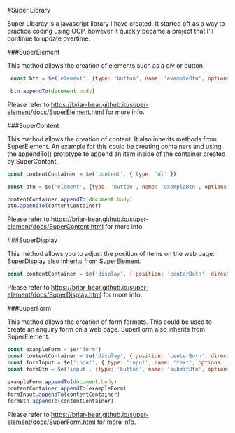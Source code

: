 #Super Library

Super Libaray is a javascript library I have created. It started off as a way to practice coding using OOP, however it quickly became a project that I'll continue to update overtime.

###SuperElement

This method allows the creation of elements such as a div or button.

```javascript
 const btn = $e('element', {type: 'button', name: 'exampleBtn', options: [['value', 'Example']] })

 btn.appendTo(document.body)
```

Please refer to https://briar-bear.github.io/super-element/docs/SuperElement.html for more info.

###SuperContent

This method allows the creation of content. It also inherits methods from SuperElement. An example for this could be creating containers and using the appendTo() prototype to append an item inside of the container created by SuperContent.

```javascript
const contentContainer = $e('content', { type: 'ol' })

const btn = $e('element', {type: 'button', name: 'exampleBtn', options: [['value', 'Example']] })

contentContainer.appendTo(document.body)
btn.appendTo(contentContainer)
```

Please refer to https://briar-bear.github.io/super-element/docs/SuperContent.html for more info.

###SuperDisplay

This method allows you to adjust the position of items on the web page. SuperDisplay also inherits from SuperElement.

```javascript
const contentContainer = $e('display', { position: 'centerBoth', direction: 'column' })
```

Please refer to https://briar-bear.github.io/super-element/docs/SuperDisplay.html for more info.

###SuperForm

This method allows the creation of form formats. This could be used to create an enquiry form on a web page. SuperForm also inherits from SuperElement.

```javascript
const exampleForm = $e('form')
const contentContainer = $e('display', { position: 'centerBoth', direction: 'column' })
const formInput = $e('input', { type: 'input', name: 'text', options: [['min', 1], ['max', 20]] })
const formBtn = $e('input', {type: 'button', name: 'submitBtn', options: [['value', 'Submit']] })

exampleForm.appendTo(document.body)
contentContainer.appendTo(exampleForm)
formInput.appendTo(contentContainer)
formBtn.appendTo(contentContainer)
```

Please refer to https://briar-bear.github.io/super-element/docs/SuperForm.html for more info.